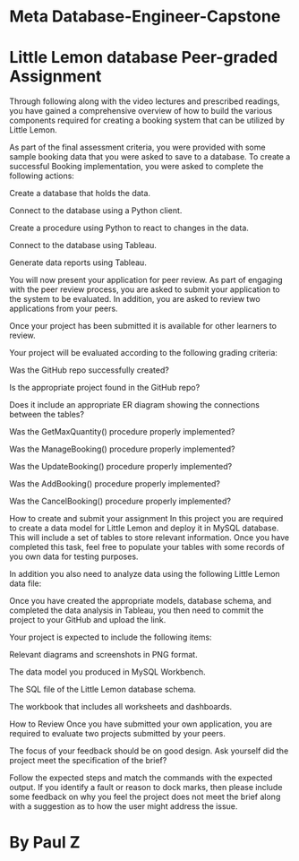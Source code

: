 # Meta Database-Engineer-Capstone 
# Little Lemon database Peer-graded Assignment

Through following along with the video lectures and prescribed readings, you have gained a comprehensive overview of how to build the various components required for creating a booking system that can be utilized by Little Lemon.

As part of the final assessment criteria, you were provided with some sample booking data that you were asked to save to a database. To create a successful Booking implementation, you were asked to complete the following actions:

Create a database that holds the data.

Connect to the database using a Python client.

Create a procedure using Python to react to changes in the data.

Connect to the database using Tableau.

Generate data reports using Tableau.

You will now present your application for peer review. As part of engaging with the peer review process, you are asked to submit your application to the system to be evaluated. In addition, you are asked to review two applications from your peers.

Once your project has been submitted it is available for other learners to review. 

Your project will be evaluated according to the following grading criteria: 

Was the GitHub repo successfully created?

Is the appropriate project found in the GitHub repo?

Does it include an appropriate ER diagram showing the connections between the tables?

Was the GetMaxQuantity() procedure properly implemented?

Was the ManageBooking() procedure properly implemented?

Was the UpdateBooking() procedure properly implemented?

Was the AddBooking() procedure properly implemented?

Was the CancelBooking() procedure properly implemented?

How to create and submit your assignment
In this project you are required to create a data model for Little Lemon and deploy it in MySQL database. This will include a set of tables to store relevant information. Once you have completed this task, feel free to populate your tables with some records of you own data for testing purposes.

In addition you also need to analyze data using the following Little Lemon data file:


Once you have created the appropriate models, database schema, and completed the data analysis in Tableau, you then need to commit the project to your GitHub and upload the link.

Your project is expected to include the following items:

Relevant diagrams and screenshots in PNG format.

The data model you produced in MySQL Workbench.

The SQL file of the Little Lemon database schema.

The workbook that includes all worksheets and dashboards.


How to Review
Once you have submitted your own application, you are required to evaluate two projects submitted by your peers.

The focus of your feedback should be on good design. Ask yourself did the project meet the specification of the brief? 

Follow the expected steps and match the commands with the expected output. If you identify a fault or reason to dock marks, then please include some feedback on why you feel the project does not meet the brief along with a suggestion as to how the user might address the issue.

# By Paul Z
